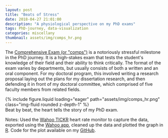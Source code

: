 ```yaml
---
layout: post
title: "Beats of Stress"
date: 2018-04-27 21:01:00
description: "A physiological perspective on my PhD exams"
tags: PhD-journey, data-visualization
categories: miscellany
thumbnail: assets/img/comps_hr.png
---
```


The [Comprehensive Exam (or "comps")](https://en.wikipedia.org/wiki/Comprehensive_examination) is a notoriously stressful milestone in the PhD journey. It is a high-stakes exam that tests the student's knowledge of their field and their ability to think critically. The format of the exam varies by departments, but usually consists of both a written and an oral component. For my doctoral program, this involved writing a research proposal laying out the plans for my dissertation research, and then defending it in front of my doctoral committee, which comprised of five faculty members from related fields.

<div class="row justify-content-center mt-3">
    <div class="col-12 mt-3 mt-md-0">
        {% include figure.liquid loading="eager" path="assets/img/comps_hr.png" class="img-fluid rounded z-depth-1" %}
    </div>
<div class="caption">
    Beat by beat, the heart tells the story of my PhD exam.
</div>
</div>

Notes:
Used the [Wahoo TICKR](https://uk.wahoofitness.com/devices/running/heart-rate-monitors/tickr-buy) heart rate monitor to capture the data, exported using the [Wahoo app](https://play.google.com/store/apps/details?id=com.wahoofitness.fitness&hl=en_US), cleaned up the data and plotted the graph in [R](https://www.r-project.org/). Code for the plot available on my [GitHub](https://github.com/abhilesh/Miscellaneous_scripts/tree/master/PhD_Comps_HR).
